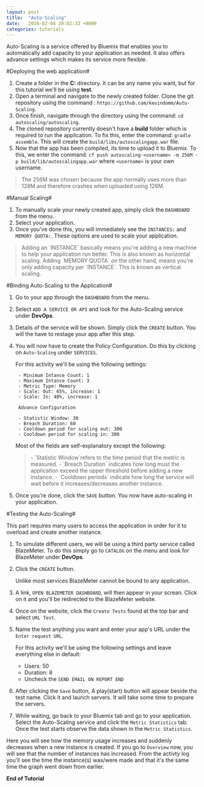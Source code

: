```yaml
---
layout: post
title:  "Auto-Scaling"
date:   2016-02-04 20:02:33 +0800
categories: tutorials
---
```

Auto-Scaling is a service offered by Bluemix that enables you to automatically add capacity to your application as needed. It also offers advance settings which makes its service more flexible.

#Deploying the web application#

1. Create a folder in the **C:** directory. It can be any name you want, but for this tutorial we'll be using **test**.
2. Open a terminal and navigate to the newly created folder. Clone the git repository using the command : `https://github.com/kevindomm/Auto-Scaling`.
3. Once finish, navigate through the directory using the command: `cd autoscaling/autoscaling`.
4. The cloned repository currently doesn't have a **build** folder which is required to run the application. To fix this, enter the command: `gradle assemble`. This will create the `build/libs/autoscalingapp.war` file.
5. Now that the app has been compiled, its time to upload it to Bluemix. To this, we enter the command: `cf push autoscaling-<username> -m 256M -p build/lib/autoscalingapp.war` where `<username>` is your own username.

<blockquote>The 256M was chosen because the app normally uses more than 128M and therefore crashes when uploaded using 128M.</blockquote>

#Manual Scaling#

1. To manually scale your newly created app, simply click the `DASHBOARD` from the menu.
2. Select your application.
3. Once you've done this, you will immediately see the `INSTANCES:` and `MEMORY QUOTA:`. These options are used to scale your application.

<blockquote>Adding an `INSTANCE` basically means you're adding a new machine to help your application run better. This is also known as horizontal scaling. Adding `MEMORY QUOTA` on the other hand, means you're only adding capacity per `INSTANCE`. This is known as vertical scaling.</blockquote>

#Binding Auto-Scaling to the Application#

1. Go to your app through the `DASHBOARD` from the menu.
2. Select `ADD A SERVICE OR API` and look for the Auto-Scaling service under **DevOps**.
3. Details of the service will be shown. Simply click the `CREATE` button. You will the have to restage your app after this step.
4. You will now have to create the Policy Configuration. Do this by clicking on `Auto-Scaling` under `SERVICES`.

	For this activity we'll be using the following settings:

		- Minimum Intance Count: 1
		- Maximum Intance Count: 3
		- Metric Type: Memory
		- Scale: Out: 65%, increase: 1
		- Scale: In: 40%, increase: 1

		Advance Configuration

		- Statistic Window: 30
		- Breach Duration: 60
		- Cooldown period for scaling out: 300
		- Cooldown period for scaling in: 300

	Most of the fields are self-explanatory except the following:
	<blockquote>
	- `Statistic Window`refers to the time period that the metric is measured.
	- `Breach Duration` indicates how long must the application exceed the upper threshold before adding a new instance.
	- `Cooldown periods` indicate how long the service will wait before it increases/decreases another instance.
	</blockquote>

5. Once you're done, click the `SAVE` button. You now have auto-scaling in your application.

#Testing the Auto-Scaling#

This part requires many users to access the application in order for it to overload and create another instance.

1. To simulate different users, we will be using a third party service called BlazeMeter. To do this simply go to `CATALOG` on the menu and look for BlazeMeter under **DevOps**.
2. Click the `CREATE` button.

	Unlike most services BlazeMeter cannot be bound to any application.

3. A link, `OPEN BLAZEMETER DASHBOARD`, will then appear in your screan. Click on it and you'll be redirected to the BlazeMeter website.
4. Once on the website, click the `Create Tests` found at the top bar and select `URL Test`.
5. Name the test anything you want and enter your app's URL under the `Enter request URL`.
	
	For this activity we'll be using the following settings and leave everything else in default:

	- Users: 50
	- Duration: 8
	- Uncheck the `SEND EMAIL ON REPORT END`

6. After clicking the `Save` button, A play(start) button will appear beside the test name. Click it and launch servers. It will take some time to prepare the servers.
7. While waiting, go back to your Bluemix tab and go to your application. Select the Auto-Scaling service and click the `Metric Statistics` tab. Once the test starts observe the data shown in the `Metric Statistics`.

Here you will see how the memory usage increases and suddenly decreases when a new instance is created. If you go to `Overview` now, you will see that the number of instances has increased. From the activty log you'll see the time the instance(s) was/were made and that it's the same time the graph went down from earlier.

**End of Tutorial**

[grdl-tut]: http://pong-pantola.github.io/gradle-basics/